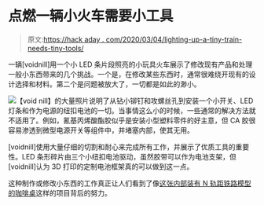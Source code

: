 # 点燃一辆小火车需要小工具

> 原文:[https://hack aday . com/2020/03/04/lighting-up-a-tiny-train-needs-tiny-tools/](https://hackaday.com/2020/03/04/lighting-up-a-tiny-train-needs-tiny-tools/)

一辆[voidnill]用一个小 LED 条片段照亮的小玩具火车展示了修改现有产品和处理一般小东西带来的几个挑战。一个是，在修改某些东西时，通常很难绕开现有的设计选择和材料。第二个是问题被放大了，一切都是如此的渺小。

[![](../Images/a42d40e259f99fc7803d32a8bb8e3008.png)](https://hackaday.com/wp-content/uploads/2020/03/LED-lighting-tiny-train-Inside.jpg)【void nill】的大量照片说明了从钻小铆钉和攻螺丝孔到安装一个小开关、LED 灯条和作为电源的纽扣电池的一切。当事情这么小的时候，一些通常的解决方法就不适用了。例如，氰基丙烯酸酯胶似乎是安装小型塑料零件的好主意，但 CA 胶很容易渗透到微型电源开关等组件中，并堵塞内部，使其无用。

[voidnill]使用大量仔细的切割和耐心来完成所有工作，并展示了优质工具的重要性。LED 条形碎片由三个小纽扣电池驱动，虽然胶带可以作为电池支架，但[voidnill]认为 3D 打印的定制电池框架真的可以做到这一点。

这种制作或修改小东西的工作真正让人们看到了像[这张内部装有 N 轨距铁路模型的咖啡桌](https://hackaday.com/2019/06/22/coffee-tables-computers-and-railways/)这样的项目背后的努力。
